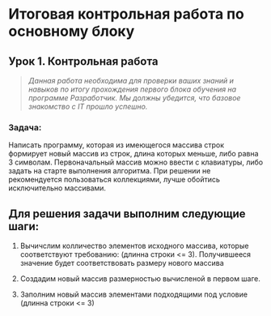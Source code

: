 # Итоговая контрольная работа по основному блоку
## Урок 1. Контрольная работа
>*Данная работа необходима для проверки ваших знаний и навыков по итогу прохождения первого блока обучения на программе Разработчик. Мы должны убедится, что базовое знакомство с IT прошло успешно.*

### Задача: 
Написать программу, которая из имеющегося массива строк формирует новый массив из строк, длина которых меньше, либо равна 3 символам. Первоначальный массив можно ввести с клавиатуры, либо задать на старте выполнения алгоритма. При решении не рекомендуется пользоваться коллекциями, лучше обойтись исключительно массивами.

## Для решения задачи выполним следующие шаги:

1. Вычичслим колличество элементов исходного массива, которые соответствуют требованию: (длинна строки <= 3). Получившееся значение будет соответствовать размеру нового массива

2. Создадим новый массив размерностью вычисленой в первом шаге.

3. Заполним новый массив элементами подходящими под условие (длинна строки <= 3)


